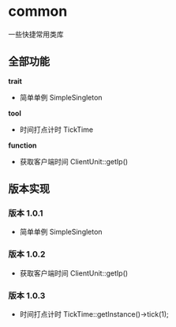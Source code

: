 # common
一些快捷常用类库

## 全部功能
**trait**
- 简单单例 SimpleSingleton

**tool**
- 时间打点计时 TickTime

**function**
- 获取客户端时间 ClientUnit::getIp()

## 版本实现

### 版本 1.0.1
- 简单单例 SimpleSingleton

### 版本 1.0.2
- 获取客户端时间 ClientUnit::getIp()

### 版本 1.0.3
- 时间打点计时 TickTime::getInstance()->tick(1);
